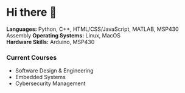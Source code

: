 # Hi there 👋  

**Languages:** Python, C++, HTML/CSS/JavaScript, MATLAB, MSP430 Assembly
**Operating Systems:** Linux, MacOS  
**Hardware Skills:** Arduino, MSP430  

### Current Courses
- Software Design & Engineering  
- Embedded Systems  
- Cybersecurity Management  
